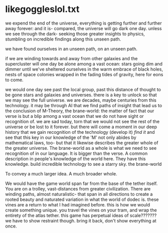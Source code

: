 
# likegoggleslol.txt
we expend the end of the universe, everything is getting further and further away forever: and it is- compared, the universe will go dark one day. unless we see through the dark- seeking those greater insights to physics, stumbling on incredible findings along this unseen path.

we have found ourselves in an unseen path, on an unseen path. 

if we are winding towards and away from other galaxies and the supercluster will one day be alone among a vast ocean: stars going dim and dimmer until we've sheltered ourselves in the warm embrace of black holes, nests of space colonies wrapped in the fading tides of gravity, here for eons to come. 

we would one day see past the local group, past this distance of thought to be gone stars and galaxies and universes. there is a key to unlock so that we may see the full universe. we are decades, maybe centuries from this technology. it may be through AI that we find paths of insight that lead us to the conclusion of M-Theory, the brane-world: the matter of fact that our verse is but a blip among a vast ocean that we do not have sight or recognition of. we are sad today, torn that we would not see the rest of the universe or be lost to it forever. but there will come a moment in our deep history that we gain recognition of the technology (develop it) *find it* and see that this key in our knowledge of the 'M' not only abides by mathematical laws, too- but that it likewise describes the greater whole of the greater universe. The brane-world as a whole is what we need to see recognition of in our language. It is bigger than the verse. A common description in people's knowledge of the world here. They have this knowledge. build incredible technology to see a starry sky. the brane-world


To convey a much larger idea. A much broader whole. 

We would have the game world span far from the base of the tether itself. You are on a trolley, vast-distances from greater civilization. There are winding paths, almost naturalistic- that span in all directions to create a rooted beauty and naturated variation in what the world of dodec is. these vines are a return to what I had imagined before. this is how we would create something unique. you travel the vines on your tram, and wrap the entirety of the atlas tether. this game has perpetual ideas of scale??????? we have to show restraint though. bring it back, don't show everything at once. 
